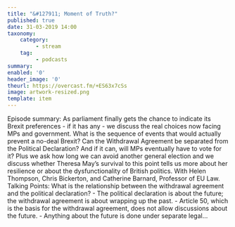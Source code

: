 ```yaml
---
title: "&#127911; Moment of Truth?"
published: true
date: 31-03-2019 14:00
taxonomy:
    category:
         - stream
    tag:
         - podcasts
summary:
enabled: '0'
header_image: '0'
theurl: https://overcast.fm/+ES63x7cSs
image: artwork-resized.png
template: item
---
```

 
Episode summary: As parliament finally gets the chance to indicate its Brexit preferences - if it has any - we discuss the real choices now facing MPs and government. What is the sequence of events that would actually prevent a no-deal Brexit? Can the Withdrawal Agreement be separated from the Political Declaration? And if it can, will MPs eventually have to vote for it? Plus we ask how long we can avoid another general election and we discuss whether Theresa May’s survival to this point tells us more about her resilience or about the dysfunctionality of British politics. With Helen Thompson, Chris Bickerton, and Catherine Barnard, Professor of EU Law. Talking Points: What is the relationship between the withdrawal agreement and the political declaration? - The political declaration is about the future; the withdrawal agreement is about wrapping up the past. - Article 50, which is the basis for the withdrawal agreement, does not allow discussions about the future. - Anything about the future is done under separate legal…
